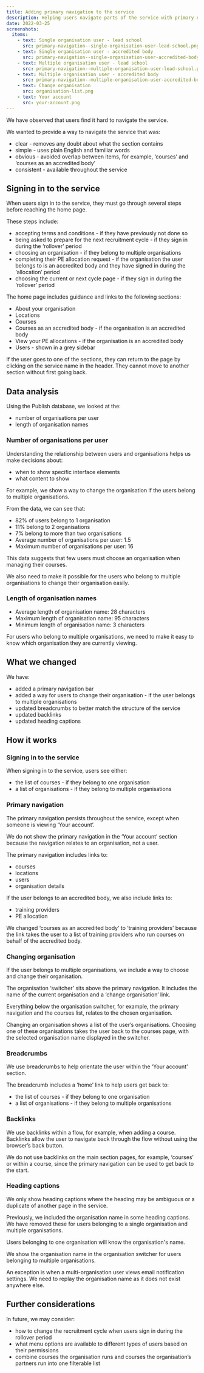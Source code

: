 ```yaml
---
title: Adding primary navigation to the service
description: Helping users navigate parts of the service with primary navigation
date: 2022-03-25
screenshots:
  items:
    - text: Single organisation user - lead school
      src: primary-navigation--single-organisation-user-lead-school.png
    - text: Single organisation user - accredited body
      src: primary-navigation--single-organisation-user-accredited-body.png
    - text: Multiple organisation user - lead school
      src: primary-navigation--multiple-organisation-user-lead-school.png
    - text: Multiple organisation user - accredited body
      src: primary-navigation--multiple-organisation-user-accredited-body.png
    - text: Change organisation
      src: organisation-list.png
    - text: Your account
      src: your-account.png
---
```


We have observed that users find it hard to navigate the service.

We wanted to provide a way to navigate the service that was:

- clear - removes any doubt about what the section contains
- simple - uses plain English and familiar words
- obvious - avoided overlap between items, for example, ‘courses’ and ‘courses as an accredited body’
- consistent - available throughout the service


## Signing in to the service

When users sign in to the service, they must go through several steps before reaching the home page.

These steps include:

- accepting terms and conditions - if they have previously not done so
- being asked to prepare for the next recruitment cycle - if they sign in during the ‘rollover’ period
- choosing an organisation - if they belong to multiple organisations
- completing their PE allocation request - if the organisation the user belongs to is an accredited body and they have signed in during the ‘allocation’ period
- choosing the current or next cycle page - if they sign in during the ‘rollover’ period

<!-- The rollover period is between [MONTH] and [MONTH]. -->

<!-- The PE allocation period is between [MONTH] and [MONTH]. -->

The home page includes guidance and links to the following sections:

- About your organisation
- Locations
- Courses
- Courses as an accredited body - if the organisation is an accredited body
- View your PE allocations - if the organisation is an accredited body
- Users - shown in a grey sidebar

If the user goes to one of the sections, they can return to the page by clicking on the service name in the header. They cannot move to another section without first going back.

## Data analysis

Using the Publish database, we looked at the:

- number of organisations per user
- length of organisation names

### Number of organisations per user

Understanding the relationship between users and organisations helps us make decisions about:

- when to show specific interface elements
- what content to show

For example, we show a way to change the organisation if the users belong to multiple organisations.

From the data, we can see that:

- 82% of users belong to 1 organisation
- 11% belong to 2 organisations
- 7% belong to more than two organisations
- Average number of organisations per user: 1.5
- Maximum number of organisations per user: 16

This data suggests that few users must choose an organisation when managing their courses.

We also need to make it possible for the users who belong to multiple organisations to change their organisation easily.

### Length of organisation names

- Average length of organisation name: 28 characters
- Maximum length of organisation name: 95 characters
- Minimum length of organisation name: 3 characters

For users who belong to multiple organisations, we need to make it easy to know which organisation they are currently viewing.

## What we changed

We have:

- added a primary navigation bar
- added a way for users to change their organisation - if the user belongs to multiple organisations
- updated breadcrumbs to better match the structure of the service
- updated backlinks
- updated heading captions

## How it works

### Signing in to the service

When signing in to the service, users see either:

- the list of courses - if they belong to one organisation
- a list of organisations - if they belong to multiple organisations

### Primary navigation

The primary navigation persists throughout the service, except when someone is viewing ‘Your account’.

We do not show the primary navigation in the ‘Your account’ section because the navigation relates to an organisation, not a user.

The primary navigation includes links to:

- courses
- locations
- users
- organisation details

If the user belongs to an accredited body, we also include links to:

- training providers
- PE allocation

We changed ‘courses as an accredited body’ to ‘training providers’ because the link takes the user to a list of training providers who run courses on behalf of the accredited body.

### Changing organisation

If the user belongs to multiple organisations, we include a way to choose and change their organisation.

The organisation ‘switcher’ sits above the primary navigation. It includes the name of the current organisation and a ‘change organisation’ link.

Everything below the organisation switcher, for example, the primary navigation and the courses list, relates to the chosen organisation.

Changing an organisation shows a list of the user’s organisations. Choosing one of these organisations takes the user back to the courses page, with the selected organisation name displayed in the switcher.

### Breadcrumbs

We use breadcrumbs to help orientate the user within the ‘Your account’ section.

The breadcrumb includes a ‘home’ link to help users get back to:

- the list of courses - if they belong to one organisation
- a list of organisations - if they belong to multiple organisations

### Backlinks

We use backlinks within a flow, for example, when adding a course. Backlinks allow the user to navigate back through the flow without using the browser’s back button.

We do not use backlinks on the main section pages, for example, ‘courses’ or within a course, since the primary navigation can be used to get back to the start.

### Heading captions

We only show heading captions where the heading may be ambiguous or a duplicate of another page in the service.

Previously, we included the organisation name in some heading captions. We have removed these for users belonging to a single organisation and multiple organisations.

Users belonging to one organisation will know the organisation's name.

We show the organisation name in the organisation switcher for users belonging to multiple organisations.

An exception is when a multi-organisation user views email notification settings. We need to replay the organisation name as it does not exist anywhere else.

## Further considerations

In future, we may consider:

- how to change the recruitment cycle when users sign in during the rollover period
- what menu options are available to different types of users based on their permissions
- combine courses the organisation runs and courses the organisation’s partners run into one filterable list

